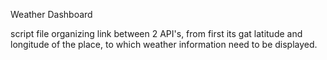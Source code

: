 Weather Dashboard

script file organizing link between 2 API's, from first its gat latitude and longitude of the place, to which weather information need to be displayed.